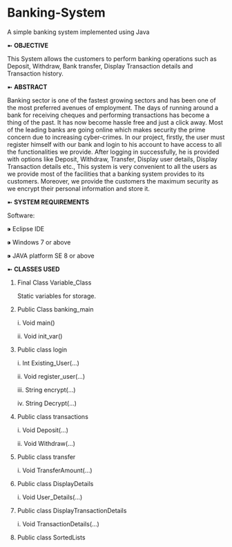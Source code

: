 # Banking-System
A simple banking system implemented using Java

➼ **OBJECTIVE**

This System allows the customers to perform banking operations such as Deposit, Withdraw, Bank transfer, Display Transaction details and Transaction history.

➼ **ABSTRACT**

Banking sector is one of the fastest growing sectors and has been one of the most preferred avenues of employment. The days of running around a bank for receiving cheques and performing transactions has become a thing of the past. It has now become hassle free and just a click away. Most of the leading banks are going online which makes security the prime concern due to increasing cyber-crimes. In our project, firstly, the user must register himself with our bank and login to his account to have access to all the functionalities we provide. After logging in successfully, he is provided with options like Deposit, Withdraw, Transfer, Display user details, Display Transaction details etc., This system is very convenient to all the users as we provide most of the facilities that a banking system provides to its customers. Moreover, we provide the customers the maximum security as we encrypt their personal information and store it.

➼ **SYSTEM REQUIREMENTS**

Software:

⁍ Eclipse IDE

⁍ Windows 7 or above

⁍ JAVA platform SE 8 or above

➼ **CLASSES USED**

1. Final Class Variable_Class

    Static variables for storage.
   
2. Public Class banking_main

    i. Void main()
   
    ii. Void init_var()
   
3. Public class login

    i. Int Existing_User(…)
   
    ii. Void register_user(…)
   
    iii. String encrypt(…)
   
    iv. String Decrypt(…)
   
4. Public class transactions

    i. Void Deposit(…)
   
    ii. Void Withdraw(…)
   
5. Public class transfer

    i. Void TransferAmount(…)
   
6. Public class DisplayDetails

    i. Void User_Details(…)
   
7. Public class DisplayTransactionDetails
 
    i. Void TransactionDetails(…)
   
8. Public class SortedLists

